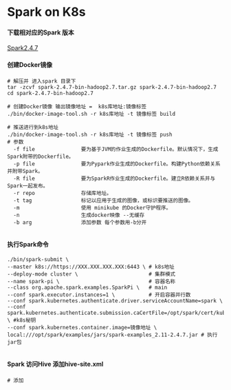 # Spark on K8s



#### 下载相对应的Spark 版本

[Spark2.4.7](https://github.com/apache/spark/releases/tag/v2.4.7 "Spark2.4.7" )



#### 创建Docker镜像

```shell
# 解压并 进入spark 目录下
tar -zcvf spark-2.4.7-bin-hadoop2.7.tar.gz spark-2.4.7-bin-hadoop2.7
cd spark-2.4.7-bin-hadoop2.7

# 创建Docker镜像 输出镜像地址 =  k8s库地址:镜像标签
./bin/docker-image-tool.sh -r k8s库地址 -t 镜像标签 build 

# 推送进行到k8s地址
./bin/docker-image-tool.sh -r k8s库地址 -t 镜像标签 push
# 参数
  -f file               要为基于JVM的作业生成的Dockerfile。默认情况下，生成Spark附带的Dockerfile。
  -p file               要为Pypark作业生成的Dockerfile。构建Python依赖关系并附带Spark。
  -R file               要为SparkR作业生成的Dockerfile。建立R依赖关系并与Spark一起发布。
  -r repo               存储库地址。
  -t tag                标记以应用于生成的图像，或标识要推送的图像。
  -m                    使用 minikube 的Docker守护程序。
  -n                    生成docker映像 --无缓存
  -b arg                添加参数 每个参数用-b分开


```



#### 执行Spark命令

```shell
./bin/spark-submit \
--master k8s://https://XXX.XXX.XXX.XXX:6443 \ # k8s地址
--deploy-mode cluster \                       # 集群模式
--name spark-pi \                             # 容器名称
--class org.apache.spark.examples.SparkPi \   # main
--conf spark.executor.instances=1 \           # 开启容器并行数
--conf spark.kubernetes.authenticate.driver.serviceAccountName=spark \
--conf spark.kubernetes.authenticate.submission.caCertFile=/opt/spark/cert/kubernetes.pem \ #k8s秘钥
--conf spark.kubernetes.container.image=镜像地址 \
local:///opt/spark/examples/jars/spark-examples_2.11-2.4.7.jar # 执行jar包


```



#### Spark 访问Hive 添加hive-site.xml

```shell
# 添加


```









